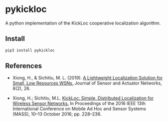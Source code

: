 # pykickloc
A python implementation of the KickLoc cooperative localization algorithm.

## Install

```bash
pip3 install pykickloc
```

## References

* Xiong, H., & Sichitiu, M. L. (2019). [A Lightweight Localization Solution for Small, Low Resources WSNs.](https://www.mdpi.com/2224-2708/8/2/26/pdf) Journal of Sensor and Actuator Networks, 8(2), 26.

*  Xiong, H.; Sichitiu, M.L. [KickLoc: Simple, Distributed Localization for Wireless Sensor Networks.](http://ieeexplore.ieee.org/iel7/7814392/7814995/07815031.pdf) In Proceedings of the 2016 IEEE 13th International Conference on Mobile Ad Hoc and Sensor Systems (MASS), 10–13 October 2016; pp. 228–236.
